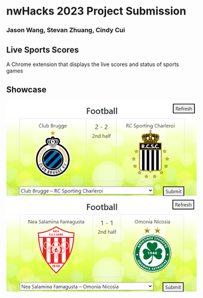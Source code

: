 # nwHacks 2023 Project Submission
### Jason Wang, Stevan Zhuang, Cindy Cui

## Live Sports Scores
A Chrome extension that displays the live scores and status of sports games

## Showcase
![](https://github.com/jason-j-wang/nwHacks-2023-repo/blob/main/showcase/1.png)
![](https://github.com/jason-j-wang/nwHacks-2023-repo/blob/main/showcase/2.png)
